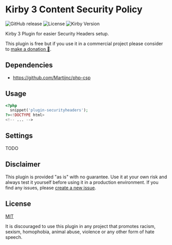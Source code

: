 # Kirby 3 Content Security Policy

![GitHub release](https://img.shields.io/github/release/bnomei/kirby3-securityheaders.svg?maxAge=1800) ![License](https://img.shields.io/github/license/mashape/apistatus.svg) ![Kirby Version](https://img.shields.io/badge/Kirby-3%2B-black.svg)

Kirby 3 Plugin for easier Security Headers setup.

This plugin is free but if you use it in a commercial project please consider to [make a donation 🍻](https://www.paypal.me/bnomei/5).

## Dependencies

- https://github.com/Martijnc/php-csp

## Usage

```php
<?php
  snippet('plugin-securityheaders');
?><!DOCTYPE html>
<!-- ... -->
```

## Settings

TODO



## Disclaimer

This plugin is provided "as is" with no guarantee. Use it at your own risk and always test it yourself before using it in a production environment. If you find any issues, please [create a new issue](https://github.com/bnomei/kirby3-securityheaders/issues/new).

## License

[MIT](https://opensource.org/licenses/MIT)

It is discouraged to use this plugin in any project that promotes racism, sexism, homophobia, animal abuse, violence or any other form of hate speech.
